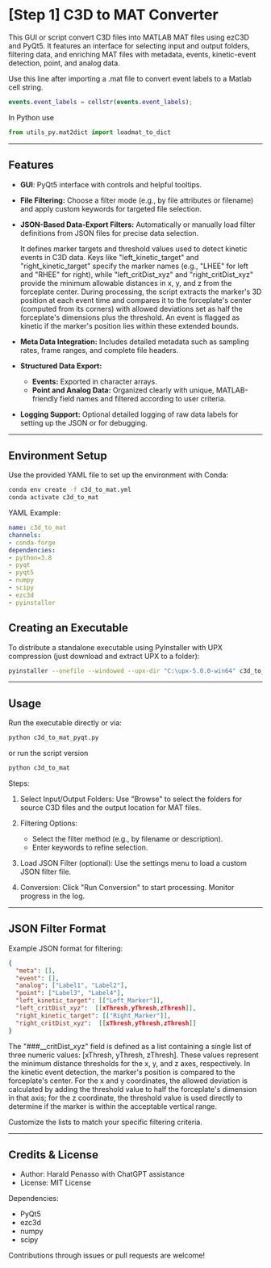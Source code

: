 # [Step 1] C3D to MAT Converter

This GUI or script convert C3D files into MATLAB MAT files using ezC3D and PyQt5. It features an interface for selecting input and output folders, filtering data, and enriching MAT files with metadata, events, kinetic-event detection, point, and analog data.

Use this line after importing a .mat file to convert event labels to a Matlab cell string.

```matlab
events.event_labels = cellstr(events.event_labels);
```

In Python use

```python
from utils_py.mat2dict import loadmat_to_dict
```

---

## Features

- **GUI**: PyQt5 interface with controls and helpful tooltips.
- **File Filtering:** Choose a filter mode (e.g., by file attributes or filename) and apply custom keywords for targeted file selection.
- **JSON-Based Data-Export Filters:** Automatically or manually load filter definitions from JSON files for precise data selection.
  
  It defines marker targets and threshold values used to detect kinetic events in C3D data. Keys like "left_kinetic_target" and "right_kinetic_target" specify the marker names (e.g., "LHEE" for left and "RHEE" for right), while "left_critDist_xyz" and "right_critDist_xyz" provide the minimum allowable distances in x, y, and z from the forceplate center. During processing, the script extracts the marker's 3D position at each event time and compares it to the forceplate's center (computed from its corners) with allowed deviations set as half the forceplate's dimensions plus the threshold. An event is flagged as kinetic if the marker's position lies within these extended bounds.
- **Meta Data Integration:** Includes detailed metadata such as sampling rates, frame ranges, and complete file headers.
- **Structured Data Export:**
  - **Events:** Exported in character arrays.
  - **Point and Analog Data:** Organized clearly with unique, MATLAB-friendly field names and filtered according to user criteria.
- **Logging Support:** Optional detailed logging of raw data labels for setting up the JSON or for debugging.

---

## Environment Setup

Use the provided YAML file to set up the environment with Conda:

```bash
conda env create -f c3d_to_mat.yml
conda activate c3d_to_mat
```

YAML Example:

```yml
name: c3d_to_mat
channels:
- conda-forge
dependencies:
- python=3.8
- pyqt
- pyqt5
- numpy
- scipy
- ezc3d
- pyinstaller
```

## Creating an Executable

To distribute a standalone executable using PyInstaller with UPX compression (just download and extract UPX to a folder):

```bash
pyinstaller --onefile --windowed --upx-dir "C:\upx-5.0.0-win64" c3d_to_mat_pyqt.py
```

---

## Usage

Run the executable directly or via:

```bash
python c3d_to_mat_pyqt.py
```

or run the script version

```bash
python c3d_to_mat
```

Steps:

1. Select Input/Output Folders:
   Use "Browse" to select the folders for source C3D files and the output location for MAT files.

2. Filtering Options:
   
   - Select the filter method (e.g., by filename or description).
   - Enter keywords to refine selection.

3. Load JSON Filter (optional):
   Use the settings menu to load a custom JSON filter file.

4. Conversion:
   Click "Run Conversion" to start processing. Monitor progress in the log.

---

## JSON Filter Format

Example JSON format for filtering:

```json
{
  "meta": [],
  "event": [],
  "analog": ["Label1", "Label2"],
  "point": ["Label3", "Label4"],
  "left_kinetic_target": [["Left_Marker"]],
  "left_critDist_xyz":  [[xThresh,yThresh,zThresh]],
  "right_kinetic_target": [["Right_Marker"]],
  "right_critDist_xyz":  [[xThresh,yThresh,zThresh]]
}
```

The "###__critDist_xyz" field is defined as a list containing a single list of three numeric values: [xThresh, yThresh, zThresh]. These values represent the minimum distance thresholds for the x, y, and z axes, respectively. In the kinetic event detection, the marker's position is compared to the forceplate's center. For the x and y coordinates, the allowed deviation is calculated by adding the threshold value to half the forceplate's dimension in that axis; for the z coordinate, the threshold value is used directly to determine if the marker is within the acceptable vertical range.

Customize the lists to match your specific filtering criteria.

---

## Credits & License

- Author: Harald Penasso with ChatGPT assistance  
- License: MIT License

Dependencies:

- PyQt5
- ezc3d
- numpy
- scipy

Contributions through issues or pull requests are welcome!
